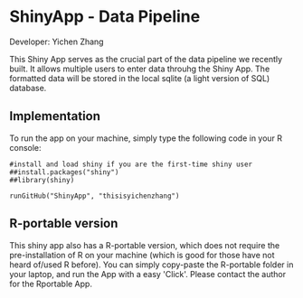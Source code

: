 # ShinyApp - Data Pipeline

Developer: Yichen Zhang

This Shiny App serves as the crucial part of the data pipeline we recently built. It allows multiple users to enter data throuhg the Shiny App. The formatted data will be stored in the local sqlite (a light version of SQL) database. 

## Implementation 
To run the app on your machine, simply type the following code in your R console:

```{r}
#install and load shiny if you are the first-time shiny user
##install.packages("shiny")
##library(shiny)

runGitHub("ShinyApp", "thisisyichenzhang")
```

## R-portable version 
This shiny app also has a R-portable version, which does not require the pre-installation of R on your machine (which is good for those have not heard of/used R before). You can simply copy-paste the R-portable folder in your laptop, and run the App with a easy 'Click'. Please contact the author for the Rportable App.
